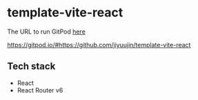 # template-vite-react

The URL to run GitPod [here](https://gitpod.io/#https://github.com/jiyuujin/template-vite-react)

https://gitpod.io/#https://github.com/jiyuujin/template-vite-react

## Tech stack

- React
- React Router v6
